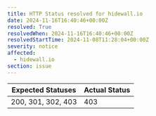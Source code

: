 ```yaml
---
title: HTTP Status resolved for hidewall.io
date: 2024-11-16T16:40:46+00:00Z
resolved: True
resolvedWhen: 2024-11-16T16:40:46+00:00Z
resolvedStartTime: 2024-11-08T11:28:04+00:00Z
severity: notice
affected:
  - hidewall.io
section: issue
---
```


| Expected Statuses | Actual Status  |
|-------------------|----------------|
| 200, 301, 302, 403 | 403 |
